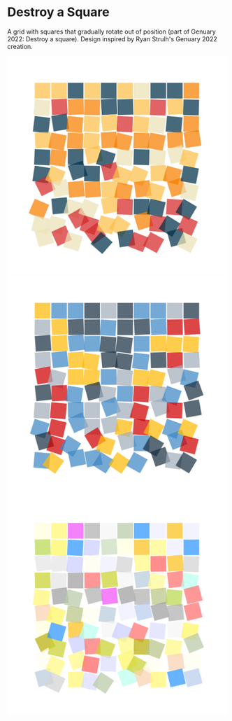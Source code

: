 # Destroy a Square

A grid with squares that gradually rotate out of position (part of Genuary 2022: Destroy a square).
Design inspired by Ryan Strulh's Genuary 2022 creation. 

<p align="center">
  <img src="images/square-229.png" width="500px"/>
  <img src="images/square-125.png" width="500px"/>
  <img src="images/square-100.png" width="500px"/>
</p>
